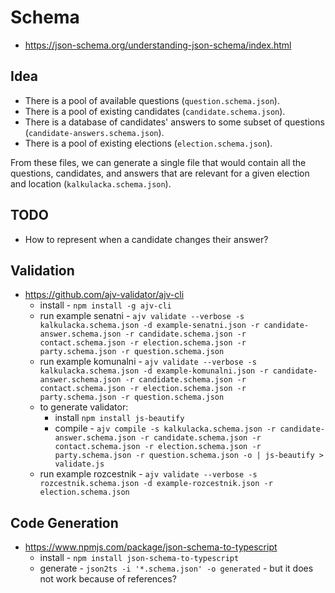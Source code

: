 # Schema

- https://json-schema.org/understanding-json-schema/index.html

## Idea

- There is a pool of available questions (`question.schema.json`).
- There is a pool of existing candidates (`candidate.schema.json`).
- There is a database of candidates' answers to some subset of questions (`candidate-answers.schema.json`).
- There is a pool of existing elections (`election.schema.json`).

From these files, we can generate a single file that would contain all the questions, candidates, and answers that are relevant for a given election and location (`kalkulacka.schema.json`).

## TODO

- How to represent when a candidate changes their answer?

## Validation

- https://github.com/ajv-validator/ajv-cli
  - install - `npm install -g ajv-cli`
  - run example senatni - `ajv validate --verbose -s kalkulacka.schema.json -d example-senatni.json -r candidate-answer.schema.json -r candidate.schema.json -r contact.schema.json -r election.schema.json -r party.schema.json -r question.schema.json`
  - run example komunalni - `ajv validate --verbose -s kalkulacka.schema.json -d example-komunalni.json -r candidate-answer.schema.json -r candidate.schema.json -r contact.schema.json -r election.schema.json -r party.schema.json -r question.schema.json`
  - to generate validator:
    - install `npm install js-beautify`
    - compile - `ajv compile -s kalkulacka.schema.json -r candidate-answer.schema.json -r candidate.schema.json -r contact.schema.json -r election.schema.json -r party.schema.json -r question.schema.json -o | js-beautify > validate.js`
  - run example rozcestnik - `ajv validate --verbose -s rozcestnik.schema.json -d example-rozcestnik.json -r election.schema.json`

## Code Generation

- https://www.npmjs.com/package/json-schema-to-typescript
  - install - `npm install json-schema-to-typescript`
  - generate - `json2ts -i '*.schema.json' -o generated` - but it does not work because of references?
